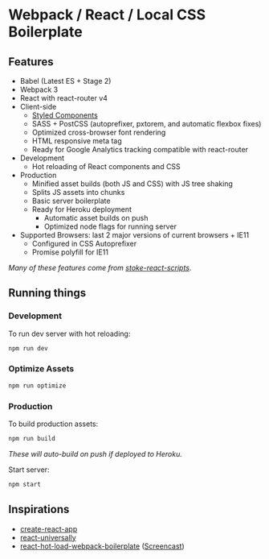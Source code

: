 # Webpack / React / Local CSS Boilerplate

## Features
- Babel (Latest ES + Stage 2)
- Webpack 3
- React with react-router v4
- Client-side
  - [Styled Components](https://github.com/styled-components/styled-components)
  - SASS + PostCSS (autoprefixer, pxtorem, and automatic flexbox fixes)
  - Optimized cross-browser font rendering
  - HTML responsive meta tag
  - Ready for Google Analytics tracking compatible with react-router
- Development
  - Hot reloading of React components and CSS
- Production
  - Minified asset builds (both JS and CSS) with JS tree shaking
  - Splits JS assets into chunks
  - Basic server boilerplate
  - Ready for Heroku deployment
    - Automatic asset builds on push
    - Optimized node flags for running server
- Supported Browsers: last 2 major versions of current browsers + IE11
  - Configured in CSS Autoprefixer
  - Promise polyfill for IE11

*Many of these features come from [stoke-react-scripts](https://github.com/stokestudio/stoke-react-scripts)*.

## Running things

### Development
To run dev server with hot reloading:
```bash
npm run dev
```

### Optimize Assets
```bash
npm run optimize
```

### Production
To build production assets:
```bash
npm run build
```
*These will auto-build on push if deployed to Heroku.*

Start server:
```bash
npm start
```

## Inspirations
- [create-react-app](https://github.com/facebookincubator/create-react-app)
- [react-universally](https://github.com/ctrlplusb/react-universally)
- [react-hot-load-webpack-boilerplate](https://github.com/jackfranklin/react-hot-load-webpack-boilerplate) ([Screencast](http://javascriptplayground.com/blog/2016/06/react-webpack-workflow-screencast))
